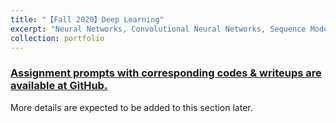 ```yaml
---
title: "【Fall 2020】Deep Learning"
excerpt: "Neural Networks, Convolutional Neural Networks, Sequence Models and more. <br/><img src='/images/deep_learning_ai_resized.png'>"
collection: portfolio
---
```


### [Assignment prompts with corresponding codes & writeups are available at GitHub.](https://github.com/chkao831/FA20_Deep-Learning_StanfordCS230)

More details are expected to be added to this section later.
